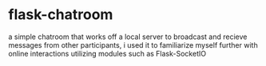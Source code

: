 # flask-chatroom
a simple chatroom that works off a local server to broadcast and recieve messages from other participants, i used it to familiarize myself further with online interactions utilizing modules such as Flask-SocketIO
